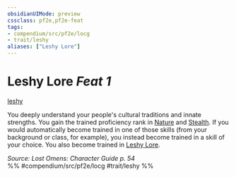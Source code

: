 ```yaml
---
obsidianUIMode: preview
cssclass: pf2e,pf2e-feat
tags:
- compendium/src/pf2e/locg
- trait/leshy
aliases: ["Leshy Lore"]
---
```

# Leshy Lore  *Feat 1*  
[leshy](/rules/traits/leshy-b1.md)  


You deeply understand your people's cultural traditions and innate strengths. You gain the trained proficiency rank in [Nature](/compendium/skills.md#Nature) and [Stealth](/compendium/skills.md#Stealth). If you would automatically become trained in one of those skills (from your background or class, for example), you instead become trained in a skill of your choice. You also become trained in [Leshy Lore](/compendium/skills.md#Lore).

*Source: Lost Omens: Character Guide p. 54*  
%% #compendium/src/pf2e/locg #trait/leshy %%